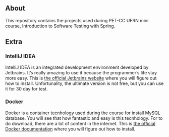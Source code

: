 ## About

This repository contains the projects used during PET-CC UFRN mini course, Introduction to Software Testing with Spring.  

## Extra

### IntelliJ IDEA

IntelliJ IDEA is an integrated development environment developed by Jetbrains. It’s really amazing to use it because the programmer’s life stay more easy. This is [the official Jetbrains website](https://www.jetbrains.com/pt-br/idea/download/#section=linux) where you will figure out how to install. Unfortunality, the ultimate version is not free, but you can use it for 30 day for test.

### Docker

Docker is a container tecnhology used during the course for install MySQL database. You will see that how fantastic and easy is this tecnhology. For to do download, there are a lot of content in the internet. This is [the official 
Docker documentation](https://docs.docker.com/engine/install/) where you will figure out how to install.
